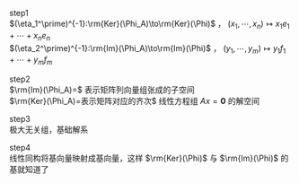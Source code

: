 step1  
$(\eta_1^\prime)^{-1}:\rm{Ker}(\Phi_A)\to\rm{Ker}(\Phi)$ ， $(x_1,\cdots,x_n)\mapsto x_1e_1+\cdots+x_ne_n$  
$(\eta_2^\prime)^{-1}:\rm{Im}(\Phi_A)\to\rm{Im}(\Phi)$ ， $(y_1,\cdots,y_m)\mapsto y_1f_1+\cdots+y_mf_m$  
  
step2  
$\rm{Im}(\Phi_A)=$ 表示矩阵列向量组张成的子空间  
$\rm{Ker}(\Phi_A)=表示矩阵对应的齐次$ 线性方程组 $Ax=\mathbf0$ 的解空间  
  
step3  
极大无关组，基础解系  
  
step4  
线性同构将基向量映射成基向量，这样 $\rm{Ker}(\Phi)$ 与 $\rm{Im}(\Phi)$ 的基就知道了  
